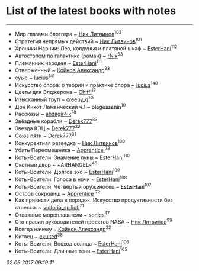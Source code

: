 # List of the latest books with notes
---

* Мир глазами блоггера ~ [Ник Литвинов](users/241/241974816-vkontakte)<sup>102</sup>
* Стратегия непрямых действий ~ [Ник Литвинов](users/241/241974816-vkontakte)<sup>101</sup>
* Хроники Нарнии: Лев, колдунья и платяной шкаф ~ [EsterHani](users/305/30558181-vkontakte)<sup>112</sup>
* Автостопом по галактике (роман) ~ [rNix](users/115/115622071-twitter)<sup>53</sup>
* Племянник чародея ~ [EsterHani](users/305/30558181-vkontakte)<sup>111</sup>
* Отверженный ~ [Койнов Александр](users/414/414040473-vkontakte)<sup>23</sup>
* еуые ~ [lucius](users/838/83820536-yandex)<sup>141</sup>
* Искусство спора: о теории и практике спора ~ [lucius](users/838/83820536-yandex)<sup>140</sup>
* Цветы для Элджерона ~ [Chiffi](users/105/105831994080785626680-google)<sup>17</sup>
* Изысканный труп ~ [creepy_g](users/747/74743045-vkontakte)<sup>115</sup>
* Дон Кихот Ламанческий ч.1 ~ [olegessenin](users/390/3901448-vkontakte)<sup>10</sup>
* Рассказы ~ [abzagir4ik](users/362/3621623-vkontakte)<sup>78</sup>
* Звёздные корабли ~ [Derek777](users/153/15386028-yandex)<sup>33</sup>
* Звезда КЭЦ ~ [Derek777](users/153/15386028-yandex)<sup>32</sup>
* Союз пяти ~ [Derek777](users/153/15386028-yandex)<sup>31</sup>
* Конкурентная разведка ~ [Ник Литвинов](users/241/241974816-vkontakte)<sup>100</sup>
* Убить Пересмешника ~ [Apprentice ](users/528/52821952-vkontakte)<sup>73</sup>
* Коты-Воители: Знамение луны ~ [EsterHani](users/305/30558181-vkontakte)<sup>110</sup>
* Скотный двор ~ [~ARHANGEL~](users/642/64251996-vkontakte)<sup>45</sup>
* Коты-Воители: Долгое эхо ~ [EsterHani](users/305/30558181-vkontakte)<sup>109</sup>
* Коты-Воители: Голоса в ночи ~ [EsterHani](users/305/30558181-vkontakte)<sup>108</sup>
* Коты-Воители: Четвёртый оруженосец ~ [EsterHani](users/305/30558181-vkontakte)<sup>107</sup>
* Остров сокровищ ~ [Apprentice ](users/528/52821952-vkontakte)<sup>72</sup>
* Как привести дела в порядок. Искусство продуктивности без стресса. ~ [victoria_spilioti](users/219/219259003-vkontakte)<sup>71</sup>
* Отважные мореплаватели ~ [sonics](users/588/5880221-vkontakte)<sup>47</sup>
* Сто правил руководителей проектов NASA ~ [Ник Литвинов](users/241/241974816-vkontakte)<sup>99</sup>
* Всегда начеку ~ [Койнов Александр](users/414/414040473-vkontakte)<sup>22</sup>
* Китаец ~ [exulted](users/100/100599204551896265722-google)<sup>38</sup>
* Коты-Воители: Восход солнца ~ [EsterHani](users/305/30558181-vkontakte)<sup>106</sup>
* Коты-Воители: Длинные тени ~ [EsterHani](users/305/30558181-vkontakte)<sup>105</sup>


_02.06.2017 09:19:11_
